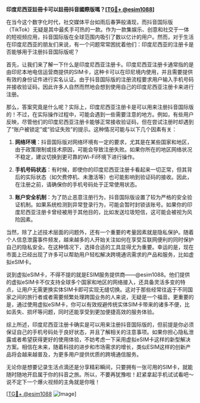 **印度尼西亚註冊卡可以註冊抖音國際版嗎？[[TG💪+ @esim1088](https://t.me/s/esim1088)]**

在当今这个数字化时代，社交媒体平台如雨后春笋般涌现，而抖音国际版（TikTok）无疑是其中最炙手可热的一款。作为一款集娱乐、创意和社交于一体的短视频应用，抖音国际版在全球范围内吸引了数以亿计的用户。然而，对于生活在印度尼西亚的朋友们来说，有一个问题常常困扰着他们：印度尼西亚的注册卡是否能够用于注册抖音国际版呢？

首先，让我们来了解一下什么是印度尼西亚注册卡。印度尼西亚注册卡通常指的是由印尼本地电信运营商提供的SIM卡，这种卡可以在印尼境内使用，并且需要提供有效的身份证件进行实名认证。由于抖音国际版的注册流程要求用户输入手机号码并接收验证码，因此许多人自然而然地会想到使用自己的印度尼西亚注册卡来进行注册。

那么，答案究竟是什么呢？实际上，印度尼西亚注册卡是可以用来注册抖音国际版的！不过，在实际操作过程中，可能会遇到一些需要注意的地方。例如，有些用户反映，尽管他们的印度尼西亚注册卡能够正常接收验证码，但在尝试注册时却遇到了“账户被锁定”或“验证失败”的提示。这种情况可能与以下几个因素有关：

1. **网络环境**：抖音国际版对网络环境有一定的要求，尤其是在某些国家和地区，由于政策限制或技术原因，可能会导致注册失败。如果你所在的地区网络状况不稳定，建议切换到更可靠的Wi-Fi环境下进行操作。

2. **手机号码状态**：有时候，即使你的印度尼西亚注册卡看起来一切正常，但其背后的实际状态（如欠费停机、未激活等）也可能影响到验证码的接收。因此，在注册之前，请确保你的手机号码处于正常使用状态。

3. **账户安全机制**：为了防止恶意注册行为，抖音国际版设置了较为严格的安全验证机制。如果系统检测到异常登录行为，可能会暂时封锁该账号。如果你的印度尼西亚注册卡曾经被用于其他目的，比如发送垃圾短信，这可能会被视为风险因素。

当然，除了上述技术层面的问题外，还有一个重要的考量因素就是隐私保护。随着个人信息泄露事件频发，越来越多的人开始关注如何在享受互联网便利的同时保护自己的隐私安全。在这种情况下，选择合适的工具显得尤为重要。幸运的是，现在市面上已经出现了许多可以帮助用户轻松解决跨境通讯需求的产品和服务，比如虚拟eSIM卡。

说到虚拟eSIM卡，不得不提的就是ESIM服务提供商——@esim1088。他们提供的虚拟eSIM卡不仅支持全球多个国家和地区的网络接入，还具备灵活多变的特点，让用户无需更换实体SIM卡即可实现无缝切换。这对于那些经常往返于不同国家之间的旅行者或者需要频繁处理跨国业务的人来说，无疑是一个福音。更重要的是，通过使用虚拟eSIM卡，你可以有效规避传统实体SIM卡带来的诸多不便，比如丢失、损坏等问题，同时还能享受到更加便捷高效的服务体验。

综上所述，印度尼西亚注册卡确实是可以用来注册抖音国际版的，但前提是你必须保证自己的手机号码处于良好状态，并且了解相关的注意事项。如果你担心隐私泄露或者希望获得更好的使用体验，不妨考虑一下采用虚拟eSIM卡这样的新型解决方案。相信在未来，随着科技的进步和市场需求的增长，类似ESIM这样的创新产品将会越来越普及，为更多用户提供优质的跨境通信服务。

无论你是想要记录生活点滴还是分享精彩瞬间，只要拥有一张可用的SIM卡，就能随时随地开启属于你的抖音之旅。所以，不要再犹豫啦！赶紧拿起手机试试看吧～说不定下一个爆火视频的主角就是你哦！

[[TG💪+ @esim1088](https://t.me/s/esim1088) ![Image](https://i.postimg.cc/4NQfJmqS/Snipaste-2025-05-13-00-14-12.png)]